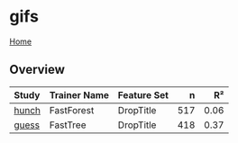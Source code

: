 # gifs

[Home](../index.md)

## Overview

|Study|Trainer Name|Feature Set|n|R²|
|:---|:---|:---|---:|---:|
|[hunch](gifs_hunch.md)|FastForest|DropTitle|517|0.06|
|[guess](gifs_guess.md)|FastTree|DropTitle|418|0.37|

